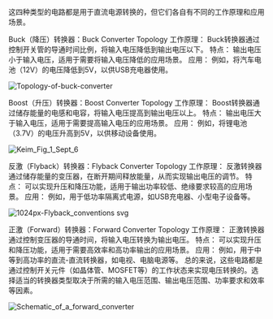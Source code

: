 这四种类型的电路都是用于直流电源转换的，但它们各自有不同的工作原理和应用场景。

Buck（降压）转换器：Buck Converter Topology
工作原理： Buck转换器通过控制开关管的导通时间比例，将输入电压降低到输出电压以下。
特点： 输出电压小于输入电压，适用于需要将输入电压降低的应用场景。
应用： 例如，将汽车电池（12V）的电压降低到5V，以供USB充电器使用。

![Topology-of-buck-converter](https://github.com/kirito-wsj/Linux.study/assets/108894598/d3835837-3ad0-4387-afb4-f2fa5786d38b)

Boost（升压）转换器：Boost Converter Topology
工作原理： Boost转换器通过储存能量的电感和电容，将输入电压提高到输出电压以上。
特点： 输出电压大于输入电压，适用于需要提高输入电压的应用场景。
应用： 例如，将锂电池（3.7V）的电压升高到5V，以供移动设备使用。

![Keim_Fig_1_Sept_6](https://github.com/kirito-wsj/Linux.study/assets/108894598/ea2423be-5889-463b-802a-799885a4e3d4)


反激（Flyback）转换器：Flyback Converter Topology
工作原理： 反激转换器通过储存能量的变压器，在断开期间释放能量，从而实现输出电压的调节。
特点： 可以实现升压和降压功能，适用于输出功率较低、绝缘要求较高的应用场景。
应用： 例如，用于低功率隔离式电源，如USB充电器、小型电子设备等。

![1024px-Flyback_conventions svg](https://github.com/kirito-wsj/Linux.study/assets/108894598/e50d14f4-59f5-4432-b709-7f5bc514e934)

正激（Forward）转换器：Forward Converter Topology
工作原理： 正激转换器通过控制变压器的导通时间，将输入电压转换为输出电压。
特点： 可以实现升压和降压功能，适用于需要高效率和高功率输出的应用场景。
应用： 例如，用于中等到高功率的直流-直流转换器，如电视、电脑电源等。
总的来说，这些电路都是通过控制开关元件（如晶体管、MOSFET等）的工作状态来实现电压转换的。选择适当的转换器类型取决于所需的输入电压范围、输出电压范围、功率要求和效率等因素。

![Schematic_of_a_forward_converter](https://github.com/kirito-wsj/Linux.study/assets/108894598/506d58d4-2b24-4b92-8b39-1b80e1527e6c)
